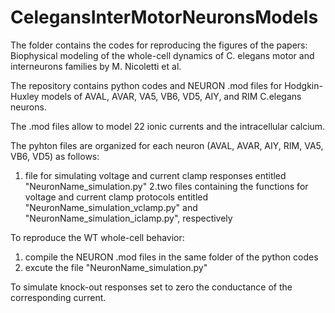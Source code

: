 # CelegansInterMotorNeuronsModels

The folder contains the codes for reproducing the figures of the papers:
Biophysical modeling of the whole-cell dynamics of C. elegans motor and interneurons families
by M. Nicoletti et al.

The repository contains python codes and NEURON .mod files for Hodgkin-Huxley models of
AVAL, AVAR, VA5, VB6, VD5, AIY, and RIM C.elegans neurons. 

The .mod files allow to model 22 ionic currents 
and the intracellular calcium. 

The pyhton files are organized for each neuron (AVAL, AVAR, AIY, RIM, VA5, VB6, VD5) as follows:
1. file for simulating voltage and current clamp responses entitled "NeuronName_simulation.py"
2.two files containing the functions for voltage and current clamp protocols entitled
"NeuronName_simulation_vclamp.py" and "NeuronName_simulation_iclamp.py", respectively

To reproduce the WT whole-cell behavior:
1. compile the NEURON .mod files in the same folder of the python codes
2. excute the file "NeuronName_simulation.py"

To simulate knock-out responses set to zero the conductance of the corresponding current. 
